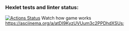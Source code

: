 ### Hexlet tests and linter status:
[![Actions Status](https://github.com/Mosto24/frontend-project-lvl1/actions/workflows/hexlet-check.yml/badge.svg)](https://github.com/Mosto24/frontend-project-lvl1/actions)
Watch how game works https://asciinema.org/a/atDI9KyzUVUum3c2PPDhdXSUs;